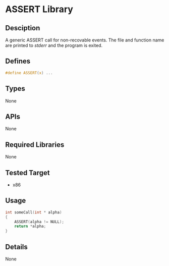 # ASSERT Library
## Desciption
A generic ASSERT call for non-recovable events. The file and function name are printed to *stderr* and the program is exited.
## Defines
```C
#define ASSERT(x) ...
```
## Types
None
## APIs
None
## Required Libraries
None
## Tested Target
- x86
## Usage
```C
int someCall(int * alpha)
{
    ASSERT(alpha != NULL);
    return *alpha;
}
```
## Details
None